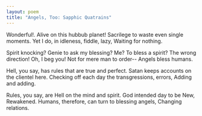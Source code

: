 ```yaml
---
layout: poem
title: "Angels, Too: Sapphic Quatrains"
---
```


Wonderful!. Alive on this hubbub planet!
Sacrilege to waste even single moments.
Yet I do, in idleness, fiddle, lazy,
Waiting for nothing.

Spirit knocking? Genie to ask my blessing?
Me? To bless a spirit? The wrong direction!
Oh, I beg you! Not for mere man to order--
Angels bless humans.

Hell, you say, has rules that are true and perfect.
Satan keeps accounts on the clientel here.
Checking off each day the transgressions, errors,
Adding and adding.

Rules, you say, are Hell on the mind and spirit.
God intended day to be New, Rewakened.
Humans, therefore, can turn to blessing angels,
Changing relations.
